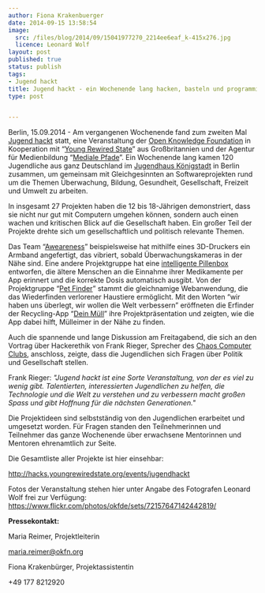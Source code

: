 ```yaml
---
author: Fiona Krakenbuerger
date: 2014-09-15 13:58:54
image:
  src: /files/blog/2014/09/15041977270_2214ee6eaf_k-415x276.jpg
  licence: Leonard Wolf
layout: post
published: true
status: publish
tags:
- Jugend hackt
title: Jugend hackt - ein Wochenende lang hacken, basteln und programmieren mit 120 Jugendlichen
type: post


---
```


Berlin, 15.09.2014 - Am vergangenen Wochenende fand zum zweiten Mal [Jugend hackt](http://jugendhackt.de) statt, eine Veranstaltung der [Open Knowledge Foundation](//okfn.de) in Kooperation mit “[Young Rewired State](https://youngrewiredstate.org)” aus Großbritannien und der Agentur für Medienbildung “[Mediale Pfade](http://medialepfade.de/)”. Ein Wochenende lang kamen 120 Jugendliche aus ganz Deutschland im [Jugendhaus Königstadt](http://www.jugendhaus-koenigstadt.de) in Berlin zusammen, um gemeinsam mit Gleichgesinnten an Softwareprojekten rund um die Themen Überwachung, Bildung, Gesundheit, Gesellschaft, Freizeit und Umwelt zu arbeiten.

In insgesamt 27 Projekten haben die 12 bis 18-Jährigen demonstriert, dass sie nicht nur gut mit Computern umgehen können, sondern auch einen wachen und kritischen Blick auf die Gesellschaft haben. Ein großer Teil der Projekte drehte sich um gesellschaftlich und politisch relevante Themen.

Das Team “[Aweareness](http://hacks.youngrewiredstate.org/events/jugendhackt/awearness-2)” beispielsweise hat mithilfe eines 3D-Druckers ein Armband angefertigt, das vibriert, sobald Überwachungskameras in der Nähe sind. Eine andere Projektgruppe hat eine [intelligente Pillenbox](http://hacks.youngrewiredstate.org/events/jugendhackt/die-intelligente-pillenbox-2) entworfen, die ältere Menschen an die Einnahme ihrer Medikamente per App erinnert und die korrekte Dosis automatisch ausgibt. Von der Projektgruppe “[Pet Finder](http://hacks.youngrewiredstate.org/events/jugendhackt/petfinder-2)” stammt die gleichnamige Webanwendung, die das Wiederfinden verlorener Haustiere ermöglicht. Mit den Worten “wir haben uns überlegt, wir wollen die Welt verbessern” eröffneten die Erfinder der Recycling-App “[Dein Müll](http://hacks.youngrewiredstate.org/events/jugendhackt/dein-mull-2)” ihre Projektpräsentation und zeigten, wie die App dabei hilft, Mülleimer in der Nähe zu finden.

Auch die spannende und lange Diskussion am Freitagabend, die sich an den Vortrag über Hackerethik von Frank Rieger, Sprecher des [Chaos Computer Clubs](http://ccc.de), anschloss, zeigte, dass die Jugendlichen sich Fragen über Politik und Gesellschaft stellen.

Frank Rieger: _"Jugend hackt ist eine Sorte Veranstaltung, von der es viel zu wenig gibt. Talentierten, interessierten Jugendlichen zu helfen, die Technologie und die Welt zu verstehen und zu verbessern macht großen Spass und gibt Hoffnung für die nächsten Generationen."_

Die Projektideen sind selbstständig von den Jugendlichen erarbeitet und umgesetzt worden. Für Fragen standen den Teilnehmerinnen und Teilnehmer das ganze Wochenende über erwachsene Mentorinnen und Mentoren ehrenamtlich zur Seite.

Die Gesamtliste aller Projekte ist hier einsehbar:

http://hacks.youngrewiredstate.org/events/jugendhackt

Fotos der Veranstaltung stehen hier unter Angabe des Fotografen Leonard Wolf frei zur Verfügung: <https://www.flickr.com/photos/okfde/sets/72157647142442819/>

**Pressekontakt:**

Maria Reimer, Projektleiterin

[maria.reimer@okfn.org](mailto:maria.reimer@okfn.org)

Fiona Krakenbürger, Projektassistentin

+49 177 8212920